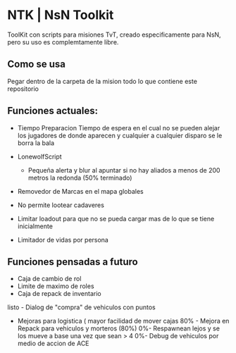# NTK | NsN Toolkit


ToolKit con scripts para misiones TvT, creado especificamente para NsN, pero su uso es complemtamente libre.

## Como se usa

Pegar dentro de la carpeta de la mision todo lo que contiene este repositorio

## Funciones actuales:

- Tiempo Preparacion
  Tiempo de espera en el cual no se pueden alejar los jugadores de donde aparecen y cualquier a cualquier disparo se le borra la bala

- LonewolfScript
  - Pequeña alerta y blur al apuntar si no hay aliados a menos de 200 metros la redonda (50% terminado)

- Removedor de Marcas en el mapa globales

- No permite lootear cadaveres

- Limitar loadout para que no se pueda cargar mas de lo que se tiene inicialmente

- Limitador de vidas por persona


## Funciones pensadas a futuro


- Caja de cambio de rol
- Limite de maximo de roles
- Caja de repack de inventario

listo - Dialog de "compra" de vehiculos con puntos
- Mejoras para logistica ( mayor facilidad de mover cajas
80% - Mejora en Repack para vehiculos y morteros (80%)
0%- Respawnean lejos y se los mueve a base una vez que sean > 4
0%- Debug de vehiculos por medio de accion de ACE
